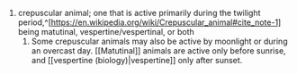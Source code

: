 1. crepuscular animal; one that is active primarily during the twilight period,^[https://en.wikipedia.org/wiki/Crepuscular_animal#cite_note-1] being matutinal, vespertine/vespertinal, or both
	1. Some crepuscular animals may also be active by moonlight or during an overcast day. [[Matutinal]] animals are active only before sunrise, and [[vespertine (biology)|vespertine]] only after sunset.